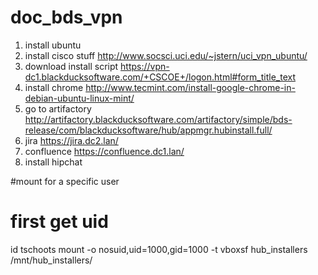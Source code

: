 # doc_bds_vpn

1. install ubuntu
2. install cisco stuff
http://www.socsci.uci.edu/~jstern/uci_vpn_ubuntu/
3. download install script
https://vpn-dc1.blackducksoftware.com/+CSCOE+/logon.html#form_title_text
4. install chrome
http://www.tecmint.com/install-google-chrome-in-debian-ubuntu-linux-mint/
5. go to artifactory
http://artifactory.blackducksoftware.com/artifactory/simple/bds-release/com/blackducksoftware/hub/appmgr.hubinstall.full/
6. jira
https://jira.dc2.lan/
7. confluence
https://confluence.dc1.lan/
8. install hipchat

#mount for a specific user
# first get uid
id tschoots
mount -o nosuid,uid=1000,gid=1000 -t vboxsf hub_installers /mnt/hub_installers/
